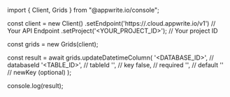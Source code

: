 import { Client, Grids } from "@appwrite.io/console";

const client = new Client()
    .setEndpoint('https://<REGION>.cloud.appwrite.io/v1') // Your API Endpoint
    .setProject('<YOUR_PROJECT_ID>'); // Your project ID

const grids = new Grids(client);

const result = await grids.updateDatetimeColumn(
    '<DATABASE_ID>', // databaseId
    '<TABLE_ID>', // tableId
    '', // key
    false, // required
    '', // default
    '' // newKey (optional)
);

console.log(result);

